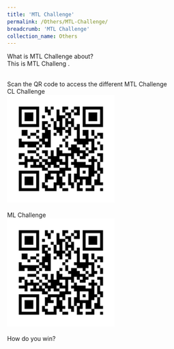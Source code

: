 ```yaml
---
title: 'MTL Challenge'
permalink: /Others/MTL-Challenge/
breadcrumb: 'MTL Challenge'
collection_name: Others
---
```

<html>
<body>
<style>
  img {
    height: auto;
    max-width: 50%;
}
</style>
<p>What  is MTL Challenge about? <br/>
  This is MTL Challeng . <br/><br/>
  
  Scan the QR code to access the different MTL Challenge <br/>
  CL Challenge <br/>
  <img src="/images/QR-Code_Sample_For-MTL_Challeng.png" ><br/>
  <br/>
  ML Challenge <br/>
  <img src="/images/QR-Code_Sample_For-MTL_Challeng.png"><br/>
  <br/>
   How do you win?
   
</p>
